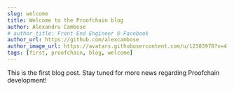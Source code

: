 ```yaml
---
slug: welcome
title: Welcome to the Proofchain blog
author: Alexandru Cambose
# author_title: Front End Engineer @ Facebook
author_url: https://github.com/alexcambose
author_image_url: https://avatars.githubusercontent.com/u/12383978?v=4
tags: [first, proofchain, blog, welcome]
---
```


This is the first blog post. Stay tuned for more news regarding Proofchain development!

